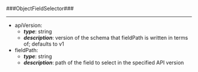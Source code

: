 ###ObjectFieldSelector###

---
* apiVersion: 
  * **_type_**: string
  * **_description_**: version of the schema that fieldPath is written in terms of; defaults to v1
* fieldPath: 
  * **_type_**: string
  * **_description_**: path of the field to select in the specified API version
